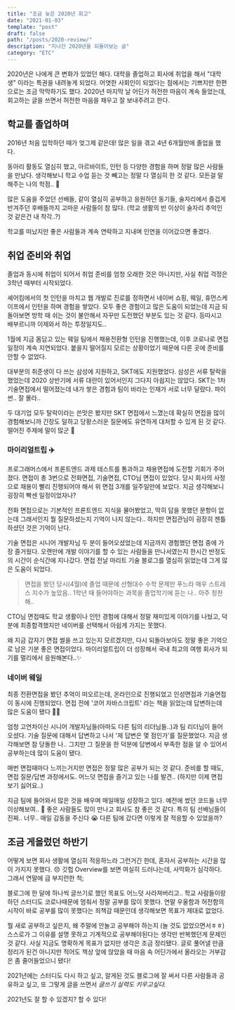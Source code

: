 ```yaml
---
title: "조금 늦은 2020년 회고"
date: "2021-01-03"
template: "post"
draft: false
path: "/posts/2020-review/"
description: "지나간 2020년을 되돌아보는 글"
category: "ETC"
---
```


2020년은 나에게 큰 변화가 있었던 해다. 대학을 졸업하고 회사에 취업을 해서 "대학생" 이라는 특권을 내려놓게 되었다. 어엿한 사회인이 되었다는 점에서는 기쁘지만 한편으로는 조금 막막하기도 했다. 2020년 마지막 날 어딘가 허전한 마음이 계속 들었는데, 회고하는 글을 쓰면서 허전한 마음을 채우고 잘 보내주려고 한다.

## 학교를 졸업하며

2016년 처음 입학하던 때가 엊그제 같은데! 많은 일을 겪고 4년 6개월만에 졸업을 했다.

동아리 활동도 열심히 했고, 아르바이트, 인턴 등 다양한 경험을 하며 정말 많은 사람들을 만났다. 생각해보니 학교 수업 듣는 것 빼고는 정말 다 열심히 한 것 같다. 모든걸 말해주는 나의 학점.. 🤫

많은 도움을 주었던 선배들, 같이 열심히 공부하고 응원하던 동기들, 술자리에서 즐겁게 반겨주던 후배들까지 고마운 사람들이 참 많다. (학교 생활의 반 이상이 술자리 추억인 것 같은건 내 착각..?)

학교를 떠났지만 좋은 사람들과 계속 연락하고 지내며 인연을 이어갔으면 좋겠다.

## 취업 준비와 취업

졸업과 동시에 취업이 되어서 취업 준비를 엄청 오래한 것은 아니지만, 사실 취업 걱정은 3학년 때부터 시작되었다.

셰어킴에서의 첫 인턴을 마치고 웹 개발로 진로를 정하면서 네이버 쇼핑, 웨일, 휴먼스케이프에서 인턴을 하며 경험을 쌓았다. 모두 좋은 경험이고 많은 도움이 되었는데 지금 되돌아보면 방학 때 쉬는 것이 불안해서 자꾸만 도전했던 부분도 있는 것 같다. 등따시고 배부르니까 이제와서 하는 투정일지도..

1월에 지금 몸담고 있는 웨일 팀에서 채용전환형 인턴을 진행했는데, 이후 코로나로 면접 일정이 계속 지연되었다. 붙을지 떨어질지 모르는 상황이었기 때문에 다른 곳에 준비를 안할 수 없었다.

대부분의 취준생이 다 쓰는 삼성에 지원하고, SKT에도 지원했었다. 삼성은 서류 탈락을 했었는데 2020 상반기에 서류 대란이 있어서인지 그다지 아쉽지는 않았다. SKT는 1차 기술면접에서 떨어졌는데 내가 쌓은 경험과 팀이 바라는 인재가 서로 너무 달랐다. 파이썬.. 잘 몰라..

두 대기업 모두 탈락이라는 쓴맛은 봤지만 SKT 면접에서 느꼈는데 확실히 면접을 많이 경험해보니까 긴장도 덜하고 당황스러운 질문에도 유연하게 대처할 수 있게 된 것 같다. 떨어진 주제에 말이 많군 🥴

### 마이리얼트립 ✈️

프로그래머스에서 프론트엔드 과제 테스트를 통과하고 채용면접에 도전할 기회가 주어졌다. 면접이 총 3번으로 전화면접, 기술면접, CTO님 면접이 있었다. 당시 회사의 사정으로 채용이 빨리 진행되어야 해서 위 면접 3개를 일주일만에 보았다. 지금 생각해보니 굉장히 빡센 일정이었자나?

전화 면접으로는 기본적인 프론트엔드 지식을 물어봤었고, 딱히 답을 못했던 문항이 없는데 그래서인지 뭘 질문하셨는지 기억이 나지 않는다.. 하지만 면접관님이 굉장히 젠틀하셨던 것은 기억이 난다.

기술 면접은 시니어 개발자님 두 분이 들어오셨었는데 지금까지 경험했던 면접 중에 가장 즐거웠다. 오랜만에 개발 이야기를 할 수 있는 사람들을 만나서였는지 한시간 반정도의 시간이 순식간에 지나갔다. 면접 전날 마리트 기술 블로그를 열심히 읽었는데 그게 많은 도움이 되었다.

> 면접을 봤던 당시(4월)에 졸업 때문에 선형대수 수학 문제만 푸느라 매우 스트레스 지수가 높았음.. 1학년 때 들어야하는 과목을 졸업학기에 듣는 나.. 아주 칭찬해..

CTO님 면접때도 학교 생활이나 인턴 경험에 대해서 정말 재미있게 이야기를 나눴고, 덕분에 최종합격했지만 네이버를 선택해서 아쉽게 가지는 못했다.

왜 지금 갑자기 면접 썰을 쓰고 있는지 모르겠지만, 다시 되돌아보아도 정말 좋은 기억으로 남은 기분 좋은 면접이었다. 마이리얼트립이 더 성장해서 국내 최고의 여행 회사가 되기를 멀리에서 응원해본다..✨

### 네이버 웨일

최종 전환면접을 봤던 추억이 떠오르는데, 온라인으로 진행되었고 인성면접과 기술면접이 동시에 진행되었다. 면접 전에 '코어 자바스크립트' 라는 책을 읽었는데 답변하는데 많은 도움이 됐다 👍🏻

엄청 고연차이신 시니어 개발자님들(아마도 다른 팀의 리더님들..)과 팀 리더님이 들어오셨다. 기술 질문에 대해서 답변하고 나서 '제 답변은 몇 점인가'를 질문했었다. 지금 생각해보면 참 당돌한 나.. 그치만 그 질문을 한 덕분에 답변에서 부족한 점을 알 수 있어서 공부하는데 많이 도움이 됐다.

매번 면접때마다 느끼는거지만 면접은 정말 많은 공부가 되는 것 같다. 준비를 할 때도, 면접 질문/답변 과정에서도. 어느덧 면접을 즐기고 있는 나를 발견.. (하지만 이제 면접 보기 싫어요..)

지금 팀에 들어와서 많은 것을 배우며 매일매일 성장하고 있다. 예전에 썼던 코드들 너무 이상해보여.. 🤢 좋은 사람들도 많이 만나고 회사도 참 좋은 것 같다. 특히 팀 선배님들이 진짜.. 너무.. 매일 감동을 주신다 😭 다른 팀에 갔다면 이렇게 잘 적응할 수 있었을까?

## 조금 게을렀던 하반기

어떻게 보면 회사 생활에 열심히 적응하느라 그런거긴 한데, 혼자서 공부하는 시간을 많이 가지지 못했다. 😞 깃헙 Overview를 보면 여실히 드러나는데, 사막화가 심각하다. 그래서 연말에 급 부지런한 척;

블로그에 한 달에 하나씩 글쓰기로 했던 목표도 어느덧 사라져버리고.. 학교 사람들이랑 하던 스터디도 코로나때문에 멈춰서 정말 공부를 많이 못했다. 연말 우울함과 허전함의 시작이 바로 공부를 많이 못했다는 죄책감 때문인데 생각해보면 목표가 제대로 없었다.

뭘 새로 공부하고 싶은지, 왜 주말에 안놀고 공부해야 하는지 (놀 것도 없었으면서ㅎㅎ) 스스로가 그 이유를 설명 못하고 기계적으로 공부해야된다는 생각만 반복했던게 문제인 것 같다. 사실 지금도 명확하게 목표가 없지만 생각은 조금 정리됐다. 글로 풀어낼 만큼 정리가 된건 아니지만 적어도 책상 앞에 앉았을 때 마음 속 어딘가에서 올라오는 거부감은 좀 줄어들었으니 됐다!

2021년에는 스터디도 다시 하고 싶고, 알게된 것도 블로그에 잘 써서 다른 사람들과 공유하고 싶고, 또 그렇게 글을 쓰면서 _글쓰기 실력도 키우고싶다._

2021년도 잘 할 수 있겠지? 할 수 있다!
